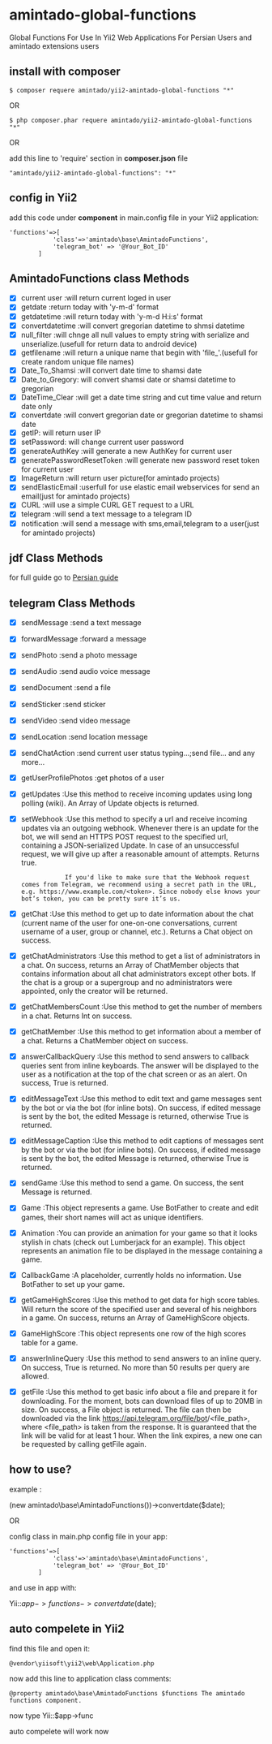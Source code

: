 # amintado-global-functions
Global Functions For Use In Yii2 Web Applications For Persian Users and amintado extensions users

## install with composer
````
$ composer requere amintado/yii2-amintado-global-functions "*"
````
OR
````
$ php composer.phar requere amintado/yii2-amintado-global-functions "*"
````
OR 


add this line to 'require' section in **composer.json** file
````
"amintado/yii2-amintado-global-functions": "*"
````
## config in Yii2
add this code under **component** in main.config file in your Yii2 application:
``````
'functions'=>[
            'class'=>'amintado\base\AmintadoFunctions',
            'telegram_bot' => '@Your_Bot_ID'
        ]
``````

## AmintadoFunctions class Methods
- [X] current user :will return current loged in user
- [X] getdate :return today with 'y-m-d' format
- [X] getdatetime :will return today with 'y-m-d H:i:s' format
- [X] convertdatetime :will convert gregorian datetime to shmsi datetime 
- [X] null_filter :will chnge all null values to empty string with serialize and unserialize.(usefull for return data to android device)
- [X] getfilename :will return a unique name that begin with 'file_'.(usefull for create random unique file names)
- [X] Date_To_Shamsi :will convert date time to shamsi date
- [X] Date_to_Gregory: will convert shamsi date or shamsi datetime to gregorian
- [X] DateTime_Clear :will get a date time string and cut time value and return date only
- [X] convertdate :will convert gregorian date or gregorian datetime to shamsi date
- [X] getIP: will return user IP
- [X] setPassword: will change current user password
- [X] generateAuthKey :will generate a new AuthKey for current user
- [X] generatePasswordResetToken :will generate new password reset token for current user
- [X] ImageReturn :will return user picture(for amintado projects)
- [X] sendElasticEmail :userfull for use elastic email webservices for send an email(just for amintado projects)
- [X] CURL :will use a simple CURL GET request to a URL
- [X] telegram :will send a text message to a telegram ID
- [X] notification :will send a message with sms,email,telegram to a user(just for amintado projects)

## jdf Class Methods
for full guide go to [Persian guide](http://jdf.scr.ir/rahnama/)

## telegram Class Methods
- [X] sendMessage :send a text message
- [X] forwardMessage :forward a message
- [X] sendPhoto :send a photo message
- [X] sendAudio :send audio voice message
- [X] sendDocument :send a file
- [X] sendSticker :send sticker
- [X] sendVideo :send video message
- [X] sendLocation :send location message
- [X] sendChatAction :send current user status typing...;send file... and any more...
- [X] getUserProfilePhotos :get photos of a user
- [X] getUpdates :Use this method to receive incoming updates using long polling (wiki). An Array of Update objects is returned.
- [X] setWebhook :Use this method to specify a url and receive incoming updates via an outgoing webhook. Whenever there is an update for the bot, we will send an HTTPS POST request to the specified url, containing a JSON-serialized Update. In case of an unsuccessful request, we will give up after a reasonable amount of attempts. Returns true.
                  
                  If you'd like to make sure that the Webhook request comes from Telegram, we recommend using a secret path in the URL, e.g. https://www.example.com/<token>. Since nobody else knows your bot‘s token, you can be pretty sure it’s us.
- [X] getChat :Use this method to get up to date information about the chat (current name of the user for one-on-one conversations, current username of a user, group or channel, etc.). Returns a Chat object on success.
- [X] getChatAdministrators :Use this method to get a list of administrators in a chat. On success, returns an Array of ChatMember objects that contains information about all chat administrators except other bots. If the chat is a group or a supergroup and no administrators were appointed, only the creator will be returned.
- [X] getChatMembersCount :Use this method to get the number of members in a chat. Returns Int on success.
- [X] getChatMember :Use this method to get information about a member of a chat. Returns a ChatMember object on success.
- [X] answerCallbackQuery :Use this method to send answers to callback queries sent from inline keyboards. The answer will be displayed to the user as a notification at the top of the chat screen or as an alert. On success, True is returned.
- [X] editMessageText :Use this method to edit text and game messages sent by the bot or via the bot (for inline bots). On success, if edited message is sent by the bot, the edited Message is returned, otherwise True is returned.
- [X] editMessageCaption :Use this method to edit captions of messages sent by the bot or via the bot (for inline bots). On success, if edited message is sent by the bot, the edited Message is returned, otherwise True is returned.
- [X] sendGame :Use this method to send a game. On success, the sent Message is returned.
- [X] Game :This object represents a game. Use BotFather to create and edit games, their short names will act as unique identifiers.
- [X] Animation :You can provide an animation for your game so that it looks stylish in chats (check out Lumberjack for an example). This object represents an animation file to be displayed in the message containing a game.
- [X] CallbackGame :A placeholder, currently holds no information. Use BotFather to set up your game.
- [X] getGameHighScores :Use this method to get data for high score tables. Will return the score of the specified user and several of his neighbors in a game. On success, returns an Array of GameHighScore objects.
- [X] GameHighScore :This object represents one row of the high scores table for a game.
- [X] answerInlineQuery :Use this method to send answers to an inline query. On success, True is returned.
                         No more than 50 results per query are allowed.
- [X] getFile :Use this method to get basic info about a file and prepare it for downloading. For the moment, bots can download files of up to 20MB in size. On success, a File object is returned. The file can then be downloaded via the link https://api.telegram.org/file/bot<token>/<file_path>, where <file_path> is taken from the response. It is guaranteed that the link will be valid for at least 1 hour. When the link expires, a new one can be requested by calling getFile again.

## how to use?
example :

(new amintado\base\AmintadoFunctions())->convertdate($date);

OR

config class in main.php config file in your app:

````
'functions'=>[
            'class'=>'amintado\base\AmintadoFunctions',
            'telegram_bot' => '@Your_Bot_ID'
        ]
````

and use in app with:

Yii::$app->functions->convertdate($date);

## auto compelete in Yii2

find this file and open it:
```
@vendor\yiisoft\yii2\web\Application.php
```

now add this line to application class comments:
```
@property amintado\base\AmintadoFunctions $functions The amintado functions component.
```

now type Yii::$app->func

auto compelete will work now